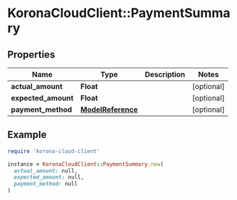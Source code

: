 # KoronaCloudClient::PaymentSummary

## Properties

| Name | Type | Description | Notes |
| ---- | ---- | ----------- | ----- |
| **actual_amount** | **Float** |  | [optional] |
| **expected_amount** | **Float** |  | [optional] |
| **payment_method** | [**ModelReference**](ModelReference.md) |  | [optional] |

## Example

```ruby
require 'korona-cloud-client'

instance = KoronaCloudClient::PaymentSummary.new(
  actual_amount: null,
  expected_amount: null,
  payment_method: null
)
```

